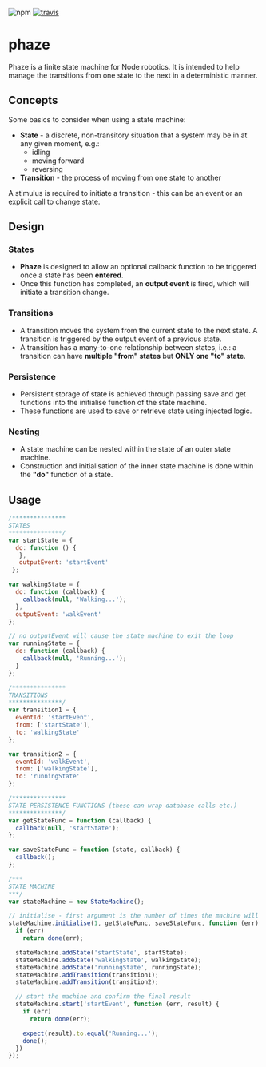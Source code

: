 ![npm](https://badge.fury.io/js/phaze.svg)
[![travis](https://travis-ci.org/leebow/phaze.svg?branch=master)](https://travis-ci.org/leebow/phaze)

# phaze
Phaze is a finite state machine for Node robotics. It is intended to help manage the transitions from one state to the next in a deterministic manner.

## Concepts

Some basics to consider when using a state machine:

- **State** - a discrete, non-transitory situation that a system may be in at any given moment, e.g.:
  - idling
  - moving forward
  - reversing
- **Transition** - the process of moving from one state to another

A stimulus is required to initiate a transition - this can be an event or an explicit call to change state. 

## Design

### States

- **Phaze** is designed to allow an optional callback function to be triggered once a state has been **entered**.
- Once this function has completed, an **output event** is fired, which will initiate a transition change.

### Transitions

- A transition moves the system from the current state to the next state. A transition is triggered by the output event of a previous state.
- A transition has a many-to-one relationship between states, i.e.: a transition can have **multiple "from" states** but **ONLY one "to" state**.

### Persistence

- Persistent storage of state is achieved through passing save and get functions into the initialise function of the state machine. 
- These functions are used to save or retrieve state using injected logic.

### Nesting

- A state machine can be nested within the state of an outer state machine.
- Construction and initialisation of the inner state machine is done within the **"do"** function of a state.
  ​

## Usage

```javascript
/***************
STATES
***************/
var startState = {
  do: function () {
   },
   outputEvent: 'startEvent'
 };

var walkingState = {
  do: function (callback) {
    callback(null, 'Walking...');
  },
  outputEvent: 'walkEvent'
};

// no outputEvent will cause the state machine to exit the loop
var runningState = {
  do: function (callback) {
    callback(null, 'Running...');
  }
};

/***************
TRANSITIONS
***************/
var transition1 = {
  eventId: 'startEvent',
  from: ['startState'],
  to: 'walkingState'
};

var transition2 = {
  eventId: 'walkEvent',
  from: ['walkingState'],
  to: 'runningState'
};

/***************
STATE PERSISTENCE FUNCTIONS (these can wrap database calls etc.)
***************/
var getStateFunc = function (callback) {
  callback(null, 'startState');
};

var saveStateFunc = function (state, callback) {
  callback();
};

/***
STATE MACHINE
***/
var stateMachine = new StateMachine();

// initialise - first argument is the number of times the machine will loop (0 = infinite)
stateMachine.initialise(1, getStateFunc, saveStateFunc, function (err) {
  if (err)
    return done(err);

  stateMachine.addState('startState', startState);
  stateMachine.addState('walkingState', walkingState);
  stateMachine.addState('runningState', runningState);
  stateMachine.addTransition(transition1);
  stateMachine.addTransition(transition2);

  // start the machine and confirm the final result
  stateMachine.start('startEvent', function (err, result) {
    if (err)
      return done(err);

    expect(result).to.equal('Running...');
    done();
  })
});
```





